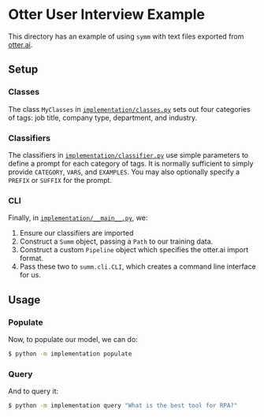 # Otter User Interview Example

This directory has an example of using `symm` with text files exported from [otter.ai](https://otter.ai).

## Setup

### Classes

The class `MyClasses` in [`implementation/classes.py`](implementation/classes.py) sets out four categories of tags: job title, company type, department, and industry.

### Classifiers

The classifiers in [`implementation/classifier.py`](implementation/classifier.py) use simple parameters to define a prompt for each category of tags. It is normally sufficient to simply provide `CATEGORY`, `VARS`, and `EXAMPLES`. You may also optionally specify a `PREFIX` or `SUFFIX` for the prompt.

### CLI

Finally, in [`implementation/__main__.py`](implementation/__main__.py), we:

1. Ensure our classifiers are imported
2. Construct a `Summ` object, passing a `Path` to our training data.
3. Construct a custom `Pipeline` object which specifies the otter.ai import format.
4. Pass these two to `summ.cli.CLI`, which creates a command line interface for us.

## Usage

### Populate

Now, to populate our model, we can do:

```bash
$ python -m implementation populate
```

### Query

And to query it:

```bash
$ python -m implementation query "What is the best tool for RPA?"
```

